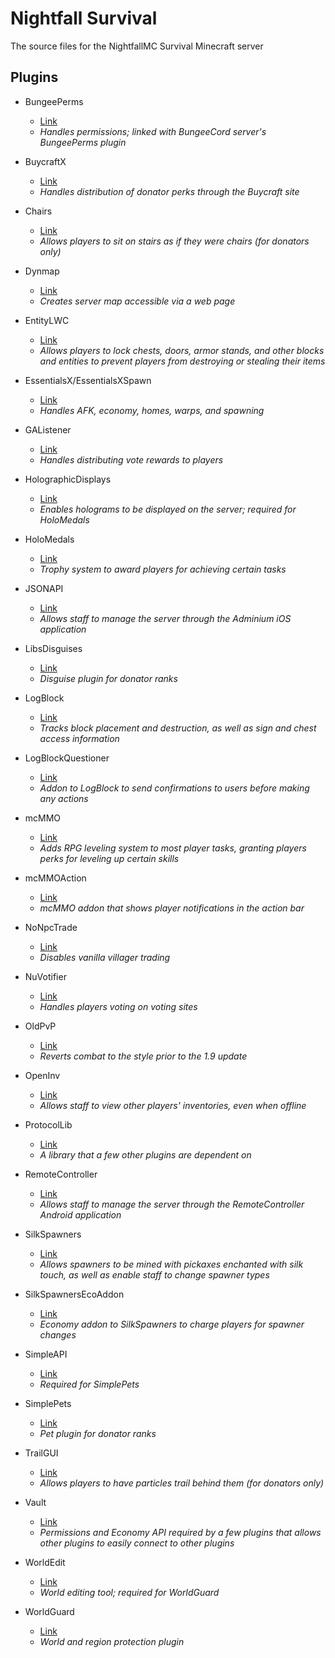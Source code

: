 # Nightfall Survival

The source files for the NightfallMC Survival Minecraft server

## Plugins
* BungeePerms
  * [Link](https://www.spigotmc.org/resources/bungeeperms.25/)
  * _Handles permissions; linked with BungeeCord server's BungeePerms plugin_

* BuycraftX
  * [Link](https://www.spigotmc.org/resources/buycraft.336/)
  * _Handles distribution of donator perks through the Buycraft site_

* Chairs
  * [Link](https://dev.bukkit.org/projects/chairsreloaded)
  * _Allows players to sit on stairs as if they were chairs (for donators only)_

* Dynmap
  * [Link](https://www.spigotmc.org/resources/dynmap.274/)
  * _Creates server map accessible via a web page_

* EntityLWC
  * [Link](https://www.spigotmc.org/resources/lwc-unofficial-entity-locking.2162/)
  * _Allows players to lock chests, doors, armor stands, and other blocks and entities to prevent players from destroying or stealing their items_

* EssentialsX/EssentialsXSpawn
  * [Link](https://www.spigotmc.org/resources/essentialsx.9089/)
  * _Handles AFK, economy, homes, warps, and spawning_

* GAListener
  * [Link](https://dev.bukkit.org/projects/give-anything-listener)
  * _Handles distributing vote rewards to players_

* HolographicDisplays
  * [Link](https://dev.bukkit.org/projects/holographic-displays)
  * _Enables holograms to be displayed on the server; required for HoloMedals_

* HoloMedals
  * [Link](https://www.spigotmc.org/resources/holomedals-donater-perk-reward-for-events-achievements-1-8-1-11-2.31223/)
  * _Trophy system to award players for achieving certain tasks_

* JSONAPI
  * [Link](http://mcjsonapi.com/)
  * _Allows staff to manage the server through the Adminium iOS application_

* LibsDisguises
  * [Link](https://www.spigotmc.org/resources/libs-disguises.81/)
  * _Disguise plugin for donator ranks_

* LogBlock
  * [Link](https://dev.bukkit.org/projects/logblock)
  * _Tracks block placement and destruction, as well as sign and chest access information_

* LogBlockQuestioner
  * [Link](https://github.com/LogBlock/LogBlock/raw/master/LogBlockQuestioner.jar)
  * _Addon to LogBlock to send confirmations to users before making any actions_

* mcMMO
  * [Link](https://www.spigotmc.org/resources/mcmmo.2445/)
  * _Adds RPG leveling system to most player tasks, granting players perks for leveling up certain skills_

* mcMMOAction
  * [Link](https://www.spigotmc.org/resources/mcmmoaction.17261/)
  * _mcMMO addon that shows player notifications in the action bar_

* NoNpcTrade
  * [Link](https://dev.bukkit.org/projects/nonpctrade)
  * _Disables vanilla villager trading_

* NuVotifier
  * [Link](https://www.spigotmc.org/resources/nuvotifier.13449/)
  * _Handles players voting on voting sites_

* OldPvP
  * [Link](https://www.spigotmc.org/resources/1-8-pvp-for-1-9-1-10-and-1-11.19291/)
  * _Reverts combat to the style prior to the 1.9 update_

* OpenInv
  * [Link](https://dev.bukkit.org/projects/openinv)
  * _Allows staff to view other players' inventories, even when offline_

* ProtocolLib
  * [Link](https://www.spigotmc.org/resources/protocollib.1997/)
  * _A library that a few other plugins are dependent on_

* RemoteController
  * [Link](https://dev.bukkit.org/projects/bukkit-remote-controller)
  * _Allows staff to manage the server through the RemoteController Android application_

* SilkSpawners
  * [Link](https://www.spigotmc.org/resources/silkspawners.7811/)
  * _Allows spawners to be mined with pickaxes enchanted with silk touch, as well as enable staff to change spawner types_

* SilkSpawnersEcoAddon
  * [Link](https://dev.bukkit.org/projects/silkspawnersecoaddon)
  * _Economy addon to SilkSpawners to charge players for spawner changes_

* SimpleAPI
  * [Link](https://www.spigotmc.org/resources/simpleapi.24671/)
  * _Required for SimplePets_

* SimplePets
  * [Link](https://www.spigotmc.org/resources/simplepets.14124/)
  * _Pet plugin for donator ranks_

* TrailGUI
  * [Link](https://www.spigotmc.org/resources/trailgui.1091/)
  * _Allows players to have particles trail behind them (for donators only)_

* Vault
  * [Link](https://dev.bukkit.org/projects/vault)
  * _Permissions and Economy API required by a few plugins that allows other plugins to easily connect to other plugins_

* WorldEdit
  * [Link](https://dev.bukkit.org/projects/worldedit)
  * _World editing tool; required for WorldGuard_

* WorldGuard
  * [Link](https://dev.bukkit.org/projects/worldguard)
  * _World and region protection plugin_
